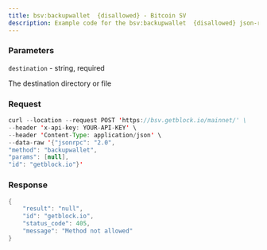 ```yaml
---
title: bsv:backupwallet  {disallowed} - Bitcoin SV
description: Example code for the bsv:backupwallet  {disallowed} json-rpc method. Сomplete guide on how to use bsv:backupwallet  {disallowed} json-rpc in GetBlock.io Web3 documentation.
---
```


### Parameters


`destination` - string, required

The destination directory or file

### Request

``` java
curl --location --request POST 'https://bsv.getblock.io/mainnet/' \ 
--header 'x-api-key: YOUR-API-KEY' \ 
--header 'Content-Type: application/json' \ 
--data-raw '{"jsonrpc": "2.0",
"method": "backupwallet",
"params": [null],
"id": "getblock.io"}'
```

###  Response

``` java
{
    "result": "null",
    "id": "getblock.io",
    "status_code": 405,
    "message": "Method not allowed"
}
```

